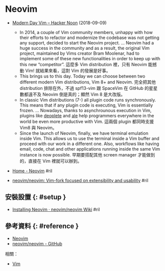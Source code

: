 # Neovim

  - [Modern Day Vim – Hacker Noon](https://hackernoon.com/modern-day-vim-ab4d3aa0cf6b) (2018-09-09)
      - In 2014, a couple of Vim community members, unhappy with how their efforts to refactor and modernize the codebase was not getting any support, decided to start the Neovim project. ... Neovim had a huge success in the community and as a result, the original Vim project, maintained by Vims creator Bram Moolenar, had to implement some of these new functionalities in order to keep up with this new “competitor”. 這麼多 Vim distribution 裡，只有 Neovim 能撼動 Vim! 就結果來看，這對 Vim 的發展是好事。
      - This brings us to this day. Today we can choose between two different modern Vim distributions, Vim 8+ and Neovim. 完全把其他 distribution 排除在外，不過 spf13-vim 跟 SpaceVim 在 GitHub 的星星數都遠不及 Neovim 倒是真的；顯然 Vim 8 是大改版。
      - In classic Vim distributions (7-) all plugin code runs synchronously. This means that if any plugin code is executing, Vim is essentially frozen. ... Nowadays, thanks to asynchrounous execution in Vim, plugins like [deoplete](https://github.com/Shougo/deoplete.nvim) and [ale](https://github.com/w0rp/ale) help programmers everywhere in the world be even more productive with Vim. 這兩個 plugin 都同時支援 Vim8 與 Neovim。
      - Since the launch of Neovim, finally, we have terminal emulation inside Vim. This allows us to use the terminal inside a Vim buffer and proceed with our work in a different one. Also, workflows like having email, code, chat and other applications running inside the same Vim instance is now possible. 早期要搭配其他 screen manager 才能做到的，直接在 Vim 裡就可以辦到。

  - [Home \- Neovim](https://neovim.io/) #ril
  - [neovim/neovim: Vim\-fork focused on extensibility and usability](https://github.com/neovim/neovim) #ril

## 安裝設置 {: #setup }

  - [Installing Neovim · neovim/neovim Wiki](https://github.com/neovim/neovim/wiki/Installing-Neovim) #ril

## 參考資料 {: #reference }

  - [Neovim](https://neovim.io/)
  - [neovim/neovim - GitHub](https://github.com/neovim/neovim)

相關：

  - [Vim](vim.md)
